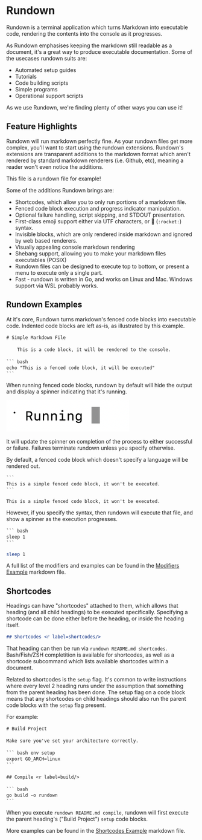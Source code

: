 # Rundown

Rundown is a terminal application which turns Markdown into executable code, rendering the contents into the console as it progresses.

As Rundown emphasises keeping the markdown still readable as a document, it's a great way to produce executable documentation. 
Some of the usecases rundown suits are:

* Automated setup guides
* Tutorials
* Code building scripts
* Simple programs
* Operational support scripts

As we use Rundown, we're finding plenty of other ways you can use it!

## Feature Highlights

Rundown will run markdown perfectly fine. As your rundown files get more complex, you'll want to start using the rundown extensions. Rundown's extensions are transparent additions to the markdown format which aren't rendered by standard markdown renderers (i.e. Github, etc), meaning a reader won't even notice the additions. 

This file is a rundown file for example!

Some of the additions Rundown brings are:

* Shortcodes, which allow you to only run portions of a markdown file.
* Fenced code block execution and progress indicator manipulation.
* Optional failure handling, script skipping, and STDOUT presentation.
* First-class emoji support either via UTF characters, or :rocket: (`:rocket:`) syntax.
* Invisible blocks, which are only rendered inside markdown and ignored by web based renderers.
* Visually appealing console markdown rendering
* Shebang support, allowing you to make your markdown files executables (POSIX)
* Rundown files can be designed to execute top to bottom, or present a menu to execute only a single part.
* Fast - rundown is written in Go, and works on Linux and Mac. Windows support via WSL probably works.

## Rundown Examples <r label=examples/>

At it's core, Rundown turns markdown's fenced code blocks into executable code. Indented code blocks are left as-is, as illustrated by this example.

    # Simple Markdown File

        This is a code block, it will be rendered to the console.
    
    ``` bash
    echo "This is a fenced code block, it will be executed"
    ```

When running fenced code blocks, rundown by default will hide the output and display a spinner indicating that it's running.

![](2020-09-26-19-56-49.png)

It will update the spinner on completion of the process to either successful or failure. Failures terminate rundown unless you specify otherwise.



By default, a fenced code block which doesn't specify a language will be rendered out.

    ```
    This is a simple fenced code block, it won't be executed.
    ```

```
This is a simple fenced code block, it won't be executed.
```

However, if you specify the syntax, then rundown will execute that file, and show a spinner as the execution progresses.

    ``` bash
    sleep 1
    ```

``` bash
sleep 1
```

A full list of the modifiers and examples can be found in the [Modifiers Example](./examples/mods.md) markdown file.

## Shortcodes <r label=shortcodes>

Headings can have "shortcodes" attached to them, which allows that heading (and all child headings) to be executed specifically. Specifying a shortcode can be done either before the heading, or inside the heading itself.

``` markdown reveal norun
## Shortcodes <r label=shortcodes/>
```

That heading can then be run via `rundown README.md shortcodes`. Bash/Fish/ZSH completition is available for shortcodes, as well as a shortcode subcommand which lists available shortcodes within a document.

Related to shortcodes is the `setup` flag. It's common to write instructions where every level 2 heading runs under the assumption that something from the parent heading has been done. The setup flag on a code block means that any shortcodes on child headings should also run the parent code blocks with the `setup` flag present.

For example:

    # Build Project

    Make sure you've set your architecture correctly.

    ``` bash env setup
    export GO_ARCH=linux
    ```

    ## Compile <r label=build/>

    ``` bash
    go build -o rundown
    ```

When you execute `rundown README.md compile`, rundown will first execute the parent heading's ("Build Project") `setup` code blocks.

More examples can be found in the [Shortcodes Example](./examples/shortcodes.md) markdown file.